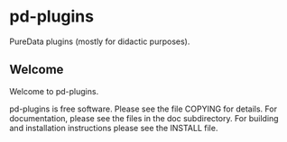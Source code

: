 # pd-plugins

PureData plugins (mostly for didactic purposes).

## Welcome

Welcome to pd-plugins.

pd-plugins is free software. Please see the file COPYING for details.
For documentation, please see the files in the doc subdirectory.
For building and installation instructions please see the INSTALL file.
